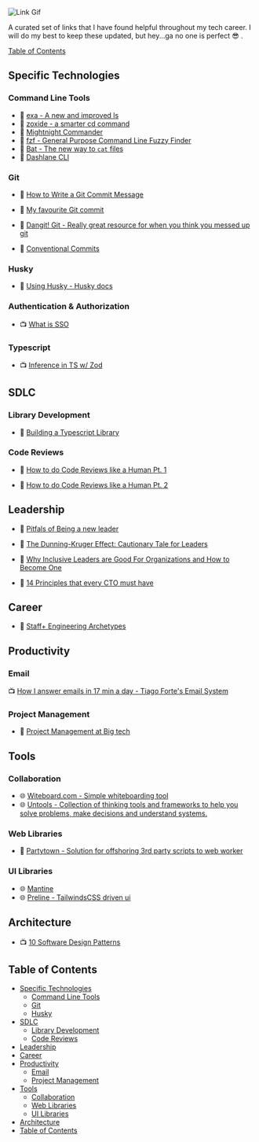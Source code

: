 ![Link Gif](https://media.giphy.com/media/NVBR6cLvUjV9C/giphy.gif)

A curated set of links that I have found helpful throughout my tech career. I will do my best to keep these updated, but hey...ga no one is perfect 😎 .

[Table of Contents](#table-of-contents)

## Specific Technologies

### Command Line Tools

- 🐙 [exa - A new and improved ls](https://github.com/ogham/exa?utm_source=ptallen63_links)
- 🐙 [zoxide - a smarter cd command](https://github.com/ajeetdsouza/zoxide?utm_source=ptallen63_links)
- 📄 [Mightnight Commander](https://midnight-commander.org/?utm_source=ptallen63_links)
- 🐙 [fzf - General Purpose Command Line Fuzzy Finder](https://github.com/junegunn/fzf?utm_source=ptallen63_links)
- 🐙 [Bat - The new way to `cat` files](https://github.com/sharkdp/bat?utm_source=ptallen63_links)
- 🐙 [Dashlane CLI](https://github.com/Dashlane/dashlane-cli)

### Git

- 📄 [How to Write a Git Commit Message](https://cbea.ms/git-commit/?utm_source=ptallen63_links)
- 📄 [My favourite Git commit](https://dhwthompson.com/2019/my-favourite-git-commit?utm_source=ptallen63_links)

- 📄 [Dangit! Git - Really great resource for when you think you messed up git](https://dangitgit.com/?utm_source=ptallen63_links)
- 📄 [Conventional Commits](https://medium.com/neudesic-innovation/conventional-commits-a-better-way-78d6785c2e08?utm_source=ptallen63_links)

### Husky

- 📄 [Using Husky - Husky docs](https://typicode.github.io/husky/#/?utm_source=ptallen63_links)

### Authentication & Authorization 
- 📺 [What is SSO](https://www.youtube.com/watch?v=t2Cnn1o2DG4)

### Typescript
- 📺 [Inference in TS w/ Zod](https://www.youtube.com/watch?v=RmGHnYUqQ4k)

## SDLC

### Library Development

- 📄 [Building a Typescript Library](https://www.tsmean.com/articles/how-to-write-a-typescript-library/?utm_source=ptallen63_links)

### Code Reviews

- 📄 [How to do Code Reviews like a Human Pt. 1](https://mtlynch.io/human-code-reviews-1/?utm_source=ptallen63_links)

- 📄 [How to do Code Reviews like a Human Pt. 2](https://mtlynch.io/human-code-reviews-2/?utm_source=ptallen63_links)

## Leadership

- 📄 [Pitfals of Being a new leader](https://suzansfieldnotes.substack.com/p/the-new-vp?s=r)

- 📄 [The Dunning-Kruger Effect: Cautionary Tale for Leaders](https://www.verywellmind.com/an-overview-of-the-dunning-kruger-effect-4160740?utm_source=ptallen63_links)
- 📄 [Why Inclusive Leaders are Good For Organizations and How to Become One](https://hbr.org/2019/03/why-inclusive-leaders-are-good-for-organizations-and-how-to-become-one?utm_source=ptallen63_links)
- 📄 [14 Principles that every CTO must have](https://rodrigomelgar.medium.com/14-principles-that-every-cto-must-have-77045dff4c49)

## Career

- 📄 [Staff+ Engineering Archetypes](https://staffeng.com/guides/staff-archetypes?utm_source=ptallen63_links)

## Productivity

### Email

📺 [How I answer emails in 17 min a day - Tiago Forte's Email System](https://www.youtube.com/watch?v=uXdEVeoGRRc&utm_source=ptallen63_links)

### Project Management

- 📄 [Project Management at Big tech](https://blog.pragmaticengineer.com/project-management-at-big-tech/?utm_source=ptallen63_links)

## Tools

### Collaboration

- 🌐 [Witeboard.com - Simple whiteboarding tool](https://witeboard.com/?utm_source=ptallen63_links)
- 🌐 [Untools - Collection of thinking tools and frameworks to help you solve problems, make decisions and understand systems.](https://untools.co/?utm_source=ptallen63_links)

### Web Libraries

- 🐙 [Partytown - Solution for offshoring 3rd party scripts to web worker](https://github.com/BuilderIO/partytown?utm_source=ptallen63_links)

### UI Libraries

- 🌐 [Mantine](https://mantine.dev/pages/basics/?utm_source=ptallen63_links)
- 🌐 [Preline - TailwindsCSS driven ui](https://preline.co/docs/alerts.html)

## Architecture

- 📺 [10 Software Design Patterns](https://www.youtube.com/watch?v=tv-_1er1mWI&utm_source=ptallen63_links)

## Table of Contents

- [Specific Technologies](#specific-technologies)
  - [Command Line Tools](#command-line-tools)
  - [Git](#git)
  - [Husky](#husky)
- [SDLC](#sdlc)
  - [Library Development](#library-development)
  - [Code Reviews](#code-reviews)
- [Leadership](#leadership)
- [Career](#career)
- [Productivity](#productivity)
  - [Email](#email)
  - [Project Management](#project-management)
- [Tools](#tools)
  - [Collaboration](#collaboration)
  - [Web Libraries](#web-libraries)
  - [UI Libraries](#ui-libraries)
- [Architecture](#architecture)
- [Table of Contents](#table-of-contents)
